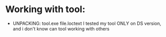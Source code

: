 # Working with tool:
 - UNPACKING: tool.exe file.loctext
I tested my tool ONLY on DS version, and i don't know can tool working with others 
